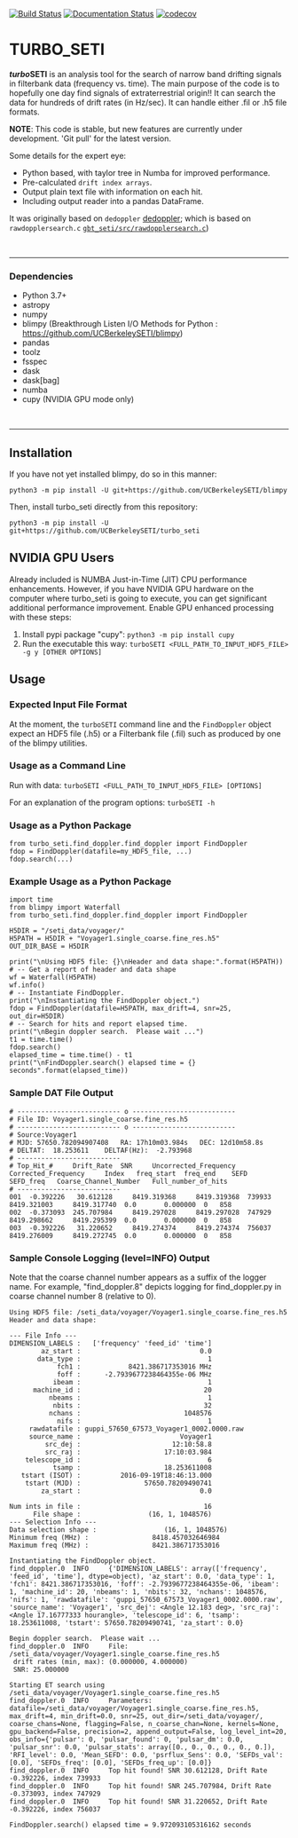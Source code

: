 [![Build Status](https://travis-ci.org/UCBerkeleySETI/turbo_seti.svg?branch=master)](https://travis-ci.org/UCBerkeleySETI/turbo_seti)
[![Documentation Status](https://readthedocs.org/projects/turbo-seti/badge/?version=latest)](https://turbo-seti.readthedocs.io/en/latest/?badge=latest)
[![codecov](https://codecov.io/gh/UCBerkeleySETI/turbo_seti/branch/master/graph/badge.svg)](https://codecov.io/gh/UCBerkeleySETI/turbo_seti)



TURBO_SETI
=============================

***turbo*SETI** is an analysis tool for the search of narrow band drifting signals in filterbank data (frequency vs. time).
The main purpose of the code is to hopefully one day find signals of extraterrestrial origin!!
It can search the data for hundreds of drift rates (in Hz/sec). It can handle either .fil or .h5 file formats.

**NOTE**:
This code is stable, but new features are currently under development.  'Git pull' for the latest version.

Some details for the expert eye:

- Python based, with taylor tree in Numba for improved performance.
- Pre-calculated `drift index arrays`.
- Output plain text file with information on each hit.
- Including output reader into a pandas DataFrame.

It was originally based on `dedoppler` [dedoppler](http://github.com/cs150bf/gbt_seti/); which is based on  `rawdopplersearch.c`  [`gbt_seti/src/rawdopplersearch.c`](https://github.com/UCBerkeleySETI/gbt_seti/tree/master/src/rawdopplersearch.c))

&nbsp;

-------------------

### Dependencies

- Python 3.7+
- astropy
- numpy
- blimpy (Breakthrough Listen I/O Methods for Python :  https://github.com/UCBerkeleySETI/blimpy)
- pandas
- toolz
- fsspec
- dask
- dask[bag]
- numba
- cupy (NVIDIA GPU mode only)

&nbsp;

--------------------------

## Installation

If you have not yet installed blimpy, do so in this manner:

`python3 -m pip install -U git+https://github.com/UCBerkeleySETI/blimpy`

Then, install turbo_seti directly from this repository:

`python3 -m pip install -U git+https://github.com/UCBerkeleySETI/turbo_seti`

## NVIDIA GPU Users

Already included is NUMBA Just-in-Time (JIT) CPU performance enhancements. However, if you have NVIDIA GPU hardware on the computer where turbo_seti is going to execute, you can get significant additional performance improvement.  Enable GPU enhanced processing with these steps:

1. Install pypi package "cupy":  `python3 -m pip install cupy`
2. Run the executable this way:  `turboSETI <FULL_PATH_TO_INPUT_HDF5_FILE> -g y [OTHER OPTIONS]`

## Usage

### Expected Input File Format

At the moment, the `turboSETI` command line and the `FindDoppler` object expect an HDF5 file (.h5) or a Filterbank file (.fil) such as produced by one of the blimpy utilities.

### Usage as a Command Line

Run with data: `turboSETI <FULL_PATH_TO_INPUT_HDF5_FILE> [OPTIONS]`

For an explanation of the program options: `turboSETI -h`



### Usage as a Python Package

```
from turbo_seti.find_doppler.find_doppler import FindDoppler
fdop = FindDoppler(datafile=my_HDF5_file, ...)
fdop.search(...)
```

### Example Usage as a Python Package

```
import time
from blimpy import Waterfall
from turbo_seti.find_doppler.find_doppler import FindDoppler

H5DIR = "/seti_data/voyager/"
H5PATH = H5DIR + "Voyager1.single_coarse.fine_res.h5"
OUT_DIR_BASE = H5DIR

print("\nUsing HDF5 file: {}\nHeader and data shape:".format(H5PATH))
# -- Get a report of header and data shape
wf = Waterfall(H5PATH)
wf.info()
# -- Instantiate FindDoppler.
print("\nInstantiating the FindDoppler object.")
fdop = FindDoppler(datafile=H5PATH, max_drift=4, snr=25, out_dir=H5DIR)
# -- Search for hits and report elapsed time.
print("\nBegin doppler search.  Please wait ...")
t1 = time.time()
fdop.search()
elapsed_time = time.time() - t1
print("\nFindDoppler.search() elapsed time = {} seconds".format(elapsed_time))
```


### Sample DAT File Output

```
# -------------------------- o --------------------------
# File ID: Voyager1.single_coarse.fine_res.h5 
# -------------------------- o --------------------------
# Source:Voyager1
# MJD: 57650.782094907408	RA: 17h10m03.984s	DEC: 12d10m58.8s
# DELTAT:  18.253611	DELTAF(Hz):  -2.793968
# --------------------------
# Top_Hit_# 	Drift_Rate 	SNR 	Uncorrected_Frequency 	Corrected_Frequency 	Index 	freq_start 	freq_end 	SEFD 	SEFD_freq 	Coarse_Channel_Number 	Full_number_of_hits 	
# --------------------------
001	 -0.392226	 30.612128	   8419.319368	   8419.319368	739933	   8419.321003	   8419.317740	0.0	      0.000000	0	858	
002	 -0.373093	245.707984	   8419.297028	   8419.297028	747929	   8419.298662	   8419.295399	0.0	      0.000000	0	858	
003	 -0.392226	 31.220652	   8419.274374	   8419.274374	756037	   8419.276009	   8419.272745	0.0	      0.000000	0	858	
```


### Sample Console Logging (level=INFO) Output
Note that the coarse channel number appears as a suffix of the logger name.  For example, "find_doppler.8" depicts logging for find_doppler.py in coarse channel number 8 (relative to 0).
```
Using HDF5 file: /seti_data/voyager/Voyager1.single_coarse.fine_res.h5
Header and data shape:

--- File Info ---
DIMENSION_LABELS :   ['frequency' 'feed_id' 'time']
        az_start :                              0.0
       data_type :                                1
            fch1 :            8421.386717353016 MHz
            foff :      -2.7939677238464355e-06 MHz
           ibeam :                                1
      machine_id :                               20
          nbeams :                                1
           nbits :                               32
          nchans :                          1048576
            nifs :                                1
     rawdatafile : guppi_57650_67573_Voyager1_0002.0000.raw
     source_name :                         Voyager1
         src_dej :                       12:10:58.8
         src_raj :                     17:10:03.984
    telescope_id :                                6
           tsamp :                     18.253611008
   tstart (ISOT) :          2016-09-19T18:46:13.000
    tstart (MJD) :                57650.78209490741
        za_start :                              0.0

Num ints in file :                               16
      File shape :                 (16, 1, 1048576)
--- Selection Info ---
Data selection shape :                 (16, 1, 1048576)
Minimum freq (MHz) :                8418.457032646984
Maximum freq (MHz) :                8421.386717353016

Instantiating the FindDoppler object.
find_doppler.0  INFO     {'DIMENSION_LABELS': array(['frequency', 'feed_id', 'time'], dtype=object), 'az_start': 0.0, 'data_type': 1, 'fch1': 8421.386717353016, 'foff': -2.7939677238464355e-06, 'ibeam': 1, 'machine_id': 20, 'nbeams': 1, 'nbits': 32, 'nchans': 1048576, 'nifs': 1, 'rawdatafile': 'guppi_57650_67573_Voyager1_0002.0000.raw', 'source_name': 'Voyager1', 'src_dej': <Angle 12.183 deg>, 'src_raj': <Angle 17.16777333 hourangle>, 'telescope_id': 6, 'tsamp': 18.253611008, 'tstart': 57650.78209490741, 'za_start': 0.0}

Begin doppler search.  Please wait ...
find_doppler.0  INFO     File: /seti_data/voyager/Voyager1.single_coarse.fine_res.h5
 drift rates (min, max): (0.000000, 4.000000)
 SNR: 25.000000

Starting ET search using /seti_data/voyager/Voyager1.single_coarse.fine_res.h5
find_doppler.0  INFO     Parameters: datafile=/seti_data/voyager/Voyager1.single_coarse.fine_res.h5, max_drift=4, min_drift=0.0, snr=25, out_dir=/seti_data/voyager/, coarse_chans=None, flagging=False, n_coarse_chan=None, kernels=None, gpu_backend=False, precision=2, append_output=False, log_level_int=20, obs_info={'pulsar': 0, 'pulsar_found': 0, 'pulsar_dm': 0.0, 'pulsar_snr': 0.0, 'pulsar_stats': array([0., 0., 0., 0., 0., 0.]), 'RFI_level': 0.0, 'Mean_SEFD': 0.0, 'psrflux_Sens': 0.0, 'SEFDs_val': [0.0], 'SEFDs_freq': [0.0], 'SEFDs_freq_up': [0.0]}
find_doppler.0  INFO     Top hit found! SNR 30.612128, Drift Rate -0.392226, index 739933
find_doppler.0  INFO     Top hit found! SNR 245.707984, Drift Rate -0.373093, index 747929
find_doppler.0  INFO     Top hit found! SNR 31.220652, Drift Rate -0.392226, index 756037

FindDoppler.search() elapsed time = 9.972093105316162 seconds
```

&nbsp;
--------------------------
